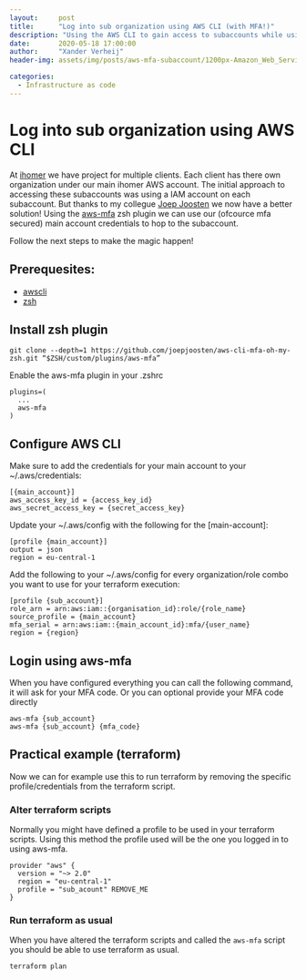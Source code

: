```yaml
---
layout:     post
title:      "Log into sub organization using AWS CLI (with MFA!)"
description: "Using the AWS CLI to gain access to subaccounts while using MFA"
date:       2020-05-18 17:00:00
author:     "Xander Verheij"
header-img: assets/img/posts/aws-mfa-subaccount/1200px-Amazon_Web_Services_Logo.svg.png

categories:
  - Infrastructure as code
---
```

# Log into sub organization using AWS CLI
At [ihomer](https://ihomer.nl) we have project for multiple clients. Each client has there own organization under our main ihomer AWS account.
The initial approach to accessing these subaccounts was using a IAM account on each subaccount. But thanks to my collegue [Joep Joosten](https://www.linkedin.com/in/joepjoosten/) we now have a better solution!
Using the [aws-mfa](https://github.com/joepjoosten/aws-cli-mfa-oh-my-zsh) zsh plugin we can use our (ofcource mfa secured) main account credentials to hop to the subaccount.

Follow the next steps to make the magic happen!


## Prerequesites:
* [awscli](https://docs.aws.amazon.com/cli/latest/userguide/install-cliv2.html)
* [zsh](https://github.com/ohmyzsh/ohmyzsh/wiki/Installing-ZSH)

## Install zsh plugin
```
git clone --depth=1 https://github.com/joepjoosten/aws-cli-mfa-oh-my-zsh.git “$ZSH/custom/plugins/aws-mfa”
```
Enable the aws-mfa plugin in your .zshrc
```
plugins=(
  ...
  aws-mfa
)
```

## Configure AWS CLI
Make sure to add the credentials for your main account to your ~/.aws/credentials:
```
[{main_account}]
aws_access_key_id = {access_key_id}
aws_secret_access_key = {secret_access_key}
```

Update your ~/.aws/config with the following for the [main-account]:
```
[profile {main_account}]
output = json
region = eu-central-1
```

Add the following to your ~/.aws/config for every organization/role combo you want to use for your terraform execution:
```
[profile {sub_account}]
role_arn = arn:aws:iam::{organisation_id}:role/{role_name}
source_profile = {main_account}
mfa_serial = arn:aws:iam::{main_account_id}:mfa/{user_name}
region = {region}
 ```

## Login using aws-mfa
When you have configured everything you can call the following command, it will ask for your MFA code. Or you can optional provide your MFA code directly
```
aws-mfa {sub_account}
aws-mfa {sub_account} {mfa_code}
 ```
 
## Practical example (terraform)
Now we can for example use this to run terraform by removing the specific profile/credentials from the terraform script.

### Alter terraform scripts
Normally you might have defined a profile to be used in your terraform scripts. Using this method the profile used will be the one you logged in to using aws-mfa.
```
provider "aws" {
  version = "~> 2.0"
  region = "eu-central-1"
  profile = "sub_acount" REMOVE_ME
}
```
 

### Run terraform as usual
When you have altered the terraform scripts and called the ```aws-mfa``` script you should be able to use terraform as usual.
```
terraform plan
```
 
 